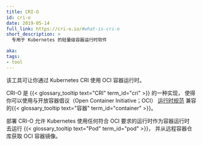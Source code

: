 ```yaml
---
title: CRI-O
id: cri-o
date: 2019-05-14
full_link: https://cri-o.io/#what-is-cri-o
short_description: >
  专用于 Kubernetes 的轻量级容器运行时软件

aka:
tags:
- tool
---
```

该工具可让你通过 Kubernetes CRI 使用 OCI 容器运行时。


CRI-O 是 {{< glossary_tooltip text="CRI" term_id="cri" >}} 的一种实现，
使得你可以使用与开放容器倡议（Open Container Initiative；OCI）
[运行时规范](https://www.github.com/opencontainers/runtime-spec)
兼容的{{< glossary_tooltip text="容器" term_id="container" >}}。

部署 CRI-O 允许 Kubernetes 使用任何符合 OCI 要求的运行时作为容器运行时
去运行 {{< glossary_tooltip text="Pod" term_id="pod" >}}，
并从远程容器仓库获取 OCI 容器镜像。
